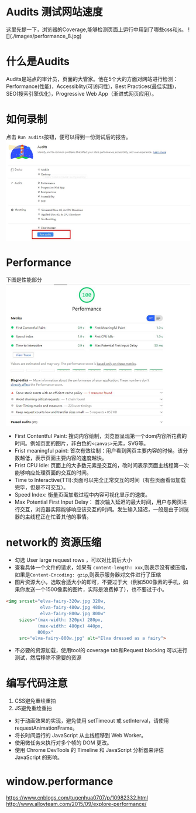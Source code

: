 <h1>Audits 测试网站速度</h1>
这里先提一下，浏览器的Coverage,能够检测页面上运行中用到了哪些css和js。 
![](./images/performance_8.jpg)<br>

# 什么是Audits
Audits是站点的审计员，页面的大管家。他在5个大的方面对网站进行检测： Performance(性能)，Accessiblity(可访问性)，Best Practices(最佳实践)，SEO(搜索引擎优化)，Progressive Web App（渐进式网页应用）。

# 如何录制
点击 `Run audits`按钮，便可以得到一份测试后的报告。<br>
![](./images/performance_11.jpg)<br>

# Performance
下图是性能部分<br>
![](./images/performance_10.jpg)<br>

- First Contentful Paint: 搜词内容绘制，浏览器呈现第一个dom内容所花费的时间。例如页面的图片，非白色的`<canvas>`元素，SVG等。
- Frist meaningful paint: 首次有效绘制：用户看到网页主要内容的时候。该分数越低，表示页面主要内容的速度越快。
- Frist CPU Idle: 页面上的大多数元素是交互的，改时间表示页面主线程第一次能够响应处理页面的交互的时间。
- Time to Interactive(TTI):页面可以完全正常交互的时间（有些页面看似加载完毕，但是不可交互）。
- Speed Index: 衡量页面加载过程中内容可视化显示的速度。
- Max Potential First Input Delay： 首次输入延迟的最大时间，用户与网页进行交互，浏览器实际能够响应该交互的时间。发生输入延迟，一般是由于浏览器的主线程正在忙着其他的事情。<br>


# network的 资源压缩
- 勾选 User large request rows ，可以对比前后大小
- 查看具体一个文件的请求，如果有 `content-length: xxx`,则表示没有被压缩，如果是`Content-Encoding: gzip`,则表示服务器对文件进行了压缩
- 图片资源大小，选取合适大小的即可，不要过于大（例如500像素的手机，如果你发送一个1500像素的图片，实际是浪费掉了），也不要过于小。
```html
<img srcset="elva-fairy-320w.jpg 320w,
             elva-fairy-480w.jpg 480w,
             elva-fairy-800w.jpg 800w"
     sizes="(max-width: 320px) 280px,
            (max-width: 480px) 440px,
            800px"
     src="elva-fairy-800w.jpg" alt="Elva dressed as a fairy">
```
- 不必要的资源加载，使用tool的 coverage tab和Request blocking 可以进行测试，然后移除不需要的资源

# 编写代码注意
1. CSS避免重绘重拍
1. JS避免重绘重拍
- 对于动画效果的实现，避免使用 setTimeout 或 setInterval，请使用 requestAnimationFrame。
- 将长时间运行的 JavaScript 从主线程移到 Web Worker。
- 使用微任务来执行对多个帧的 DOM 更改。
- 使用 Chrome DevTools 的 Timeline 和 JavaScript 分析器来评估 JavaScript 的影响。


# window.performance
https://www.cnblogs.com/tugenhua0707/p/10982332.html<br>
http://www.alloyteam.com/2015/09/explore-performance/